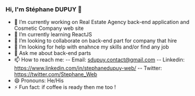 ### Hi, I'm Stéphane DUPUY 👋

- 🔭 I’m currently working on Real Estate Agency back-end application and Cosmetic Company web site
- 🌱 I’m currently learning ReactJS
- 👯 I’m looking to collaborate on back-end part for company that hire
- 🤔 I’m looking for help with enahnce my skills and/or find any job
- 💬 Ask me about back-end parts
- 📫 How to reach me: 
-- Email: sdupuy.contact@gmail.com
-- Linkedin: https://www.linkedin.com/in/stephanedupuy-web/
-- Twitter: https://twitter.com/Stephane_Web
- 😄 Pronouns: He/His
- ⚡ Fun fact: if coffee is ready then me too !
